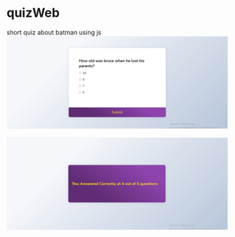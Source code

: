 # quizWeb
short quiz about batman using js
<img src= "images/h1.jpg"></img> <br/><br/>
<img src= "images/h2.jpg"></img>

